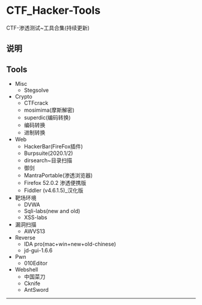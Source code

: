 # CTF_Hacker-Tools
CTF-渗透测试~工具合集(持续更新)
## 说明
## Tools
- Misc
   - Stegsolve
- Crypto
   - CTFcrack
   - mosimima(摩斯解密)
   - superdic(编码转换)
   - 编码转换
   - 进制转换
- Web
   - HackerBar(FireFox插件)
   - Burpsuite(2020.1/2)
   - dirsearch~目录扫描
   - 御剑
   - MantraPortable(渗透浏览器)
   - Firefox 52.0.2 渗透便携版
   - Fiddler (v4.6.1.5)_汉化版
- 靶场环境
   - DVWA
   - Sqli-labs(new and old)
   - XSS-labs
- 漏洞扫描
   - AWVS13
- Reverse
   - IDA pro(mac+win+new+old-chinese)
   - jd-gui-1.6.6
- Pwn
   - 010Editor
- Webshell
   - 中国菜刀
   - Cknife
   - AntSword
----------
   
 
 
 
 
